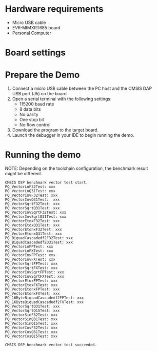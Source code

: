 Hardware requirements
=====================
- Micro USB cable
- EVK-MIMXRT685 board
- Personal Computer

Board settings
============


Prepare the Demo
===============
1.  Connect a micro USB cable between the PC host and the CMSIS DAP USB port (J5) on the board
2.  Open a serial terminal with the following settings:
    - 115200 baud rate
    - 8 data bits
    - No parity
    - One stop bit
    - No flow control
3.  Download the program to the target board.
4.  Launch the debugger in your IDE to begin running the demo.

Running the demo
================
NOTE: Depending on the toolchain configuration, the benchmark result might be different.
~~~~~~~~~~~~~~~~~~~~~
CMSIS DSP benchmark vector test start.
PQ_VectorLnF32Test: xxx
PQ_VectorLnQ31Test: xxx
PQ_VectorInvF32Test: xxx
PQ_VectorInvQ31Test:  xxx
PQ_VectorSqrtF32Test: xxx
PQ_VectorSqrtQ31Test: xxx
PQ_VectorInvSqrtF32Test: xxx
PQ_VectorInvSqrtQ31Test: xxx
PQ_VectorEtoxF32Test: xxx
PQ_VectorEtoxQ31Test: xxx
PQ_VectorEtonxF32Test: xxx
PQ_VectorEtonxQ31Test: xxx
PQ_BiquadCascadedf2F32Test: xxx
PQ_BiquadCascadedf2Q31Test: xxx
PQ_VectorLnFPTest: xxx
PQ_VectorLnFXTest: xxx
PQ_VectorInvFPTest: xxx
PQ_VectorInvFXTest: xxx
PQ_VectorSqrtFPTest: xxx
PQ_VectorSqrtFXTest: xxx
PQ_VectorInvSqrtFPTest: xxx
PQ_VectorInvSqrtFXTest: xxx
PQ_VectorEtoxFPTest: xxx
PQ_VectorEtoxFXTest: xxx
PQ_VectorEtonxFPTest: xxx
PQ_VectorEtonxFXTest: xxx
PQ_16ByteBiquadCascadedf2FPTest: xxx
PQ_16ByteBiquadCascadedf2FXTest: xxx
PQ_VectorSqrtQ31Test: xxx
PQ_VectorSqrtQ15Test: xxx
PQ_VectorSinF32Test: xxx
PQ_VectorSinQ31Test: xxx
PQ_VectorSinQ15Test: xxx
PQ_VectorCosF32Test: xxx
PQ_VectorCosQ31Test: xxx
PQ_VectorCosQ15Test: xxx

CMSIS DSP benchmark vector test succeeded.
~~~~~~~~~~~~~~~~~~~~~